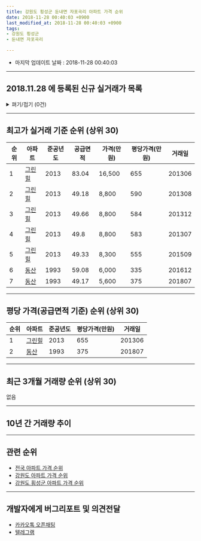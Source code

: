 ```yaml
---
title: 강원도 횡성군 둔내면 자포곡리 아파트 가격 순위
date: 2018-11-28 00:40:03 +0900
last_modified_at: 2018-11-28 00:40:03 +0900
tags:
- 강원도 횡성군
- 둔내면 자포곡리

---
```


* 마지막 업데이트 날짜 : 2018-11-28 00:40:03

---

## 2018.11.28 에 등록된 신규 실거래가 목록

<details>
<summary>펴기/접기 (0건)</summary>
<div markdown="1">

|아파트|준공년도|공급면적|가격(만원)|평당가격(만원)|거래일|
|---|---|---|---|---|---|
|없음||||||


</div>
</details>

---

## 최고가 실거래 기준 순위 (상위 30)


|순위|아파트|준공년도|공급면적|가격(만원)|평당가격(만원)|거래일|
|---|---|---|---|---|---|---|
|1|[그린힐](https://search.naver.com/search.naver?query=%EA%B0%95%EC%9B%90%EB%8F%84+%ED%9A%A1%EC%84%B1%EA%B5%B0+%EB%91%94%EB%82%B4%EB%A9%B4+%EC%9E%90%ED%8F%AC%EA%B3%A1%EB%A6%AC+%EA%B7%B8%EB%A6%B0%ED%9E%90)|2013|83.04|16,500|655|201306|
|2|[그린힐](https://search.naver.com/search.naver?query=%EA%B0%95%EC%9B%90%EB%8F%84+%ED%9A%A1%EC%84%B1%EA%B5%B0+%EB%91%94%EB%82%B4%EB%A9%B4+%EC%9E%90%ED%8F%AC%EA%B3%A1%EB%A6%AC+%EA%B7%B8%EB%A6%B0%ED%9E%90)|2013|49.18|8,800|590|201308|
|3|[그린힐](https://search.naver.com/search.naver?query=%EA%B0%95%EC%9B%90%EB%8F%84+%ED%9A%A1%EC%84%B1%EA%B5%B0+%EB%91%94%EB%82%B4%EB%A9%B4+%EC%9E%90%ED%8F%AC%EA%B3%A1%EB%A6%AC+%EA%B7%B8%EB%A6%B0%ED%9E%90)|2013|49.66|8,800|584|201312|
|4|[그린힐](https://search.naver.com/search.naver?query=%EA%B0%95%EC%9B%90%EB%8F%84+%ED%9A%A1%EC%84%B1%EA%B5%B0+%EB%91%94%EB%82%B4%EB%A9%B4+%EC%9E%90%ED%8F%AC%EA%B3%A1%EB%A6%AC+%EA%B7%B8%EB%A6%B0%ED%9E%90)|2013|49.8|8,800|583|201307|
|5|[그린힐](https://search.naver.com/search.naver?query=%EA%B0%95%EC%9B%90%EB%8F%84+%ED%9A%A1%EC%84%B1%EA%B5%B0+%EB%91%94%EB%82%B4%EB%A9%B4+%EC%9E%90%ED%8F%AC%EA%B3%A1%EB%A6%AC+%EA%B7%B8%EB%A6%B0%ED%9E%90)|2013|49.33|8,300|555|201509|
|6|[동산](https://search.naver.com/search.naver?query=%EA%B0%95%EC%9B%90%EB%8F%84+%ED%9A%A1%EC%84%B1%EA%B5%B0+%EB%91%94%EB%82%B4%EB%A9%B4+%EC%9E%90%ED%8F%AC%EA%B3%A1%EB%A6%AC+%EB%8F%99%EC%82%B0)|1993|59.08|6,000|335|201612|
|7|[동산](https://search.naver.com/search.naver?query=%EA%B0%95%EC%9B%90%EB%8F%84+%ED%9A%A1%EC%84%B1%EA%B5%B0+%EB%91%94%EB%82%B4%EB%A9%B4+%EC%9E%90%ED%8F%AC%EA%B3%A1%EB%A6%AC+%EB%8F%99%EC%82%B0)|1993|49.17|5,600|375|201807|


---

## 평당 가격(공급면적 기준) 순위 (상위 30)


|순위|아파트|준공년도|평당가격(만원)|거래일|
|---|---|---|---|---|
|1|[그린힐](https://search.naver.com/search.naver?query=%EA%B0%95%EC%9B%90%EB%8F%84+%ED%9A%A1%EC%84%B1%EA%B5%B0+%EB%91%94%EB%82%B4%EB%A9%B4+%EC%9E%90%ED%8F%AC%EA%B3%A1%EB%A6%AC+%EA%B7%B8%EB%A6%B0%ED%9E%90)|2013|655|201306|
|2|[동산](https://search.naver.com/search.naver?query=%EA%B0%95%EC%9B%90%EB%8F%84+%ED%9A%A1%EC%84%B1%EA%B5%B0+%EB%91%94%EB%82%B4%EB%A9%B4+%EC%9E%90%ED%8F%AC%EA%B3%A1%EB%A6%AC+%EB%8F%99%EC%82%B0)|1993|375|201807|


---

## 최근 3개월 거래량 순위 (상위 30)

없음

---

## 10년 간 거래량 추이


<div style="width:100%;">
    <canvas id="deal_progress" height="250"></canvas>
</div>

<script>
new Chart(document.getElementById("deal_progress"), {
    type: 'line',
    data: {
        labels: ['200811','200812','200901','200902','200903','200904','200905','200906','200907','200908','200909','200910','200911','200912','201001','201002','201003','201004','201005','201006','201007','201008','201009','201010','201011','201012','201101','201102','201103','201104','201105','201106','201107','201108','201109','201110','201111','201112','201201','201202','201203','201204','201205','201206','201207','201208','201209','201210','201211','201212','201301','201302','201303','201304','201305','201306','201307','201308','201309','201310','201311','201312','201401','201402','201403','201404','201405','201406','201407','201408','201409','201410','201411','201412','201501','201502','201503','201504','201505','201506','201507','201508','201509','201510','201511','201512','201601','201602','201603','201604','201605','201606','201607','201608','201609','201610','201611','201612','201701','201702','201703','201704','201705','201706','201707','201708','201709','201710','201711','201712','201801','201802','201803','201804','201805','201806','201807','201808','201809','201810','201811'],
        datasets: [{
            label: '실거래 수',
            pointRadius: 1,
            data: [0, 1, 0, 0, 0, 0, 0, 0, 0, 0, 0, 0, 1, 0, 1, 1, 0, 0, 0, 0, 0, 1, 0, 1, 0, 0, 0, 1, 1, 0, 0, 0, 1, 1, 0, 0, 1, 1, 0, 0, 0, 2, 0, 0, 2, 1, 0, 0, 0, 0, 0, 0, 1, 0, 1, 2, 1, 1, 0, 1, 1, 2, 2, 0, 0, 1, 0, 1, 0, 0, 0, 2, 1, 0, 0, 0, 1, 2, 1, 1, 2, 3, 1, 1, 0, 0, 1, 0, 3, 1, 1, 4, 1, 1, 1, 0, 2, 2, 0, 0, 1, 2, 0, 0, 0, 1, 0, 1, 0, 1, 0, 1, 0, 0, 1, 0, 2, 1, 0, 0, 0],
            borderColor: "rgba(255, 201, 14, 1)",
            backgroundColor: "rgba(255, 201, 14, 0.5)",
            fill: true,
        }]
    },
    options: {
        responsive: true,
        title: {
            display: true,
            text: '10년간 거래량 추이'
        },
        tooltips: {
            mode: 'index',
            intersect: false,
        },
        hover: {
            mode: 'nearest',
            intersect: true
        },
        scales: {
            xAxes: [{
                display: true,
                scaleLabel: {
                    display: true,
                    labelString: '년/월'
                }
            }],
            yAxes: [{
                display: true,
                ticks: {
                    suggestedMin: 0,
                },
                scaleLabel: {
                    display: true,
                    labelString: '실거래 수'
                }
            }]
        }
    }
});

</script>


---

## 관련 순위

- [전국 아파트 가격 순위](https://inasie.github.io/apt-ranking/전국)
- [강원도 아파트 가격 순위](https://inasie.github.io/apt-ranking/강원도)
- [강원도 횡성군 아파트 가격 순위](https://inasie.github.io/apt-ranking/강원도-횡성군)


---

## 개발자에게 버그리포트 및 의견전달

- [카카오톡 오픈채팅](https://open.kakao.com/o/gLJUAP4)
- [텔레그램](https://t.me/inasie)

